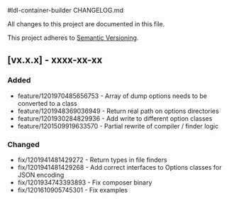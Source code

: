 #ldl-container-builder CHANGELOG.md

All changes to this project are documented in this file.

This project adheres to [Semantic Versioning](https://semver.org/spec/v2.0.0.html).

## [vx.x.x] - xxxx-xx-xx

### Added

- feature/1201970485656753 - Array of dump options needs to be converted to a class
- feature/1201948369036949 - Return real path on options directories
- feature/1201930284829936 - Add write to different option classes
- feature/1201509919633570 - Partial rewrite of compiler / finder logic


### Changed

- fix/1201941481429272 - Return types in file finders
- fix/1201941481429268 - Add correct interfaces to Options classes for JSON encoding
- fix/1201934743393893 - Fix composer binary
- fix/1201610905745301 - Fix examples

